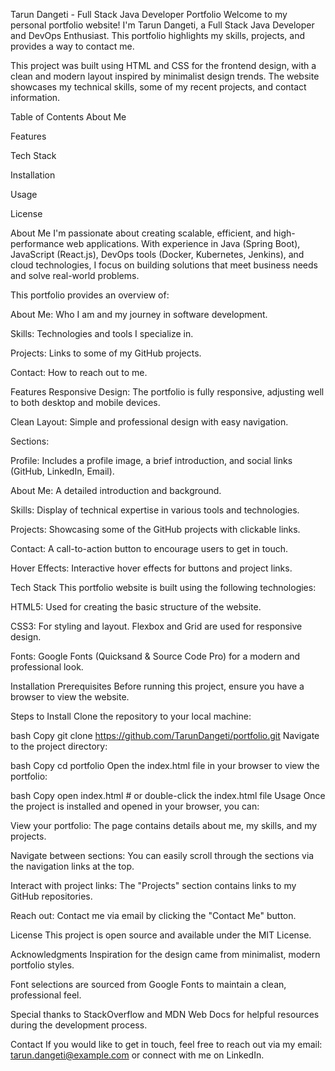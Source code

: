 Tarun Dangeti - Full Stack Java Developer Portfolio
Welcome to my personal portfolio website! I'm Tarun Dangeti, a Full Stack Java Developer and DevOps Enthusiast. This portfolio highlights my skills, projects, and provides a way to contact me.

This project was built using HTML and CSS for the frontend design, with a clean and modern layout inspired by minimalist design trends. The website showcases my technical skills, some of my recent projects, and contact information.

Table of Contents
About Me

Features

Tech Stack

Installation

Usage

License

About Me
I'm passionate about creating scalable, efficient, and high-performance web applications. With experience in Java (Spring Boot), JavaScript (React.js), DevOps tools (Docker, Kubernetes, Jenkins), and cloud technologies, I focus on building solutions that meet business needs and solve real-world problems.

This portfolio provides an overview of:

About Me: Who I am and my journey in software development.

Skills: Technologies and tools I specialize in.

Projects: Links to some of my GitHub projects.

Contact: How to reach out to me.

Features
Responsive Design: The portfolio is fully responsive, adjusting well to both desktop and mobile devices.

Clean Layout: Simple and professional design with easy navigation.

Sections:

Profile: Includes a profile image, a brief introduction, and social links (GitHub, LinkedIn, Email).

About Me: A detailed introduction and background.

Skills: Display of technical expertise in various tools and technologies.

Projects: Showcasing some of the GitHub projects with clickable links.

Contact: A call-to-action button to encourage users to get in touch.

Hover Effects: Interactive hover effects for buttons and project links.

Tech Stack
This portfolio website is built using the following technologies:

HTML5: Used for creating the basic structure of the website.

CSS3: For styling and layout. Flexbox and Grid are used for responsive design.

Fonts: Google Fonts (Quicksand & Source Code Pro) for a modern and professional look.

Installation
Prerequisites
Before running this project, ensure you have a browser to view the website.

Steps to Install
Clone the repository to your local machine:

bash
Copy
git clone https://github.com/TarunDangeti/portfolio.git
Navigate to the project directory:

bash
Copy
cd portfolio
Open the index.html file in your browser to view the portfolio:

bash
Copy
open index.html   # or double-click the index.html file
Usage
Once the project is installed and opened in your browser, you can:

View your portfolio: The page contains details about me, my skills, and my projects.

Navigate between sections: You can easily scroll through the sections via the navigation links at the top.

Interact with project links: The "Projects" section contains links to my GitHub repositories.

Reach out: Contact me via email by clicking the "Contact Me" button.

License
This project is open source and available under the MIT License.

Acknowledgments
Inspiration for the design came from minimalist, modern portfolio styles.

Font selections are sourced from Google Fonts to maintain a clean, professional feel.

Special thanks to StackOverflow and MDN Web Docs for helpful resources during the development process.

Contact
If you would like to get in touch, feel free to reach out via my email: tarun.dangeti@example.com or connect with me on LinkedIn.
